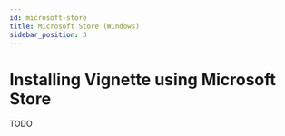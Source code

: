 ```yaml
---
id: microsoft-store
title: Microsoft Store (Windows)
sidebar_position: 3
---
```


# Installing Vignette using Microsoft Store

TODO
